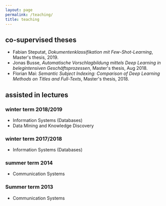 ```yaml
---
layout: page
permalink: /teaching/
title: teaching
---
```


## co-supervised theses

- Fabian Steputat, *Dokumentenklassifikation mit Few-Shot-Learning*,  Master's thesis, 2019.
- Jonas Busse, *Automatische Vorschlagbildung mittels Deep Learning in belegintensiven Geschäftsprozessen*, Master's thesis, Aug 2018.
- Florian Mai: *Semantic Subject Indexing: Comparison of Deep Learning Methods on Titles and Full-Texts*, Master's thesis, 2018.

## assisted in lectures

### winter term 2018/2019

- Information Systems (Databases)
- Data Mining and Knowledge Discovery

### winter term 2017/2018

- Information Systems (Databases)

### summer term 2014

- Communication Systems

### Summer term 2013

- Communication Systems
